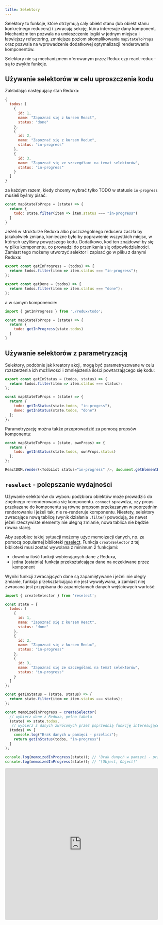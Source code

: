 ```yaml
---
title: Selektory
---
```


Selektory to funkcje, które otrzymują cały obiekt stanu (lub obiekt stanu konkretnego reducera) i zwracają sekcję, która interesuje dany komponent. Mechanizm ten pozwala na umieszczenie logiki w jednym miejscu i łatwiejszy refactoring, zmniejsza poziom skomplikowania `mapStateToProps` oraz pozwala na wprowadzenie dodatkowej optymalizacji renderowania komponentów.

Selektory nie są mechanizmem oferowanym przez Redux czy react-redux - są to zwykłe funkcje.

## Używanie selektorów w celu uproszczenia kodu

Zakładając następujący stan Reduxa:

```js
{
  todos: [
    {
      id: 1,
      name: "Zapoznać się z kursem React",
      status: "done"
    },
    {
      id: 2,
      name: "Zapoznać się z kursem Redux",
      status: "in-progress"
    },
    {
      id: 3,
      name: "Zapoznać się ze szczegółami na temat selektorów",
      status: "in-progress"
    }
  ]
}
```

za każdym razem, kiedy chcemy wybrać tylko TODO w statusie `in-progress` musieli byśmy pisać:

```js
const mapStateToProps = (state) => {
  return {
    todo: state.filter(item => item.status === "in-progress")
  }
}
```

Jeżeli w strukturze Reduxa albo poszczególnego reducera zaszła by jakakolwiek zmiana, konieczne było by poprawienie wszystkich miejsc, w których użyliśmy powyższego kodu. Dodatkowo, kod ten znajdował by się w pliku komponentu, co prowadzi do przenikania się odpowiedzialności. Zamiast tego możemy utworzyć selektor i zapisać go w pliku z danymi Reduxa:

```js
export const getInProgress = (todos) => {
  return todos.filter(item => item.status === "in-progress");
};

export const getDone = (todos) => {
  return todos.filter(item => item.status === "done");
};
```

a w samym komponencie:

```js
import { getInProgress } from './redux/todo';

const mapStateToProps = (state) => {
  return {
    todo: getInProgress(state.todos)
  }
}
```

## Używanie selektorów z parametryzacją

Selektory, podobnie jak kreatory akcji, mogą być parametryzowane w celu rozszerzenia ich możliwości i zmniejszenia ilości powtarzającego się kodu:

```js
export const getInStatus = (todos, status) => {
  return todos.filter(item => item.status === status);
};

const mapStateToProps = (state) => {
  return {
    todo: getInStatus(state.todos, "in-progess"),
    done: getInStatus(state.todos, "done")
  };
};
```

Parametryzację można także przeprowadzić za pomocą propsów komponentu:

```js
const mapStateToProps = (state, ownProps) => {
  return {
    todo: getInStatus(state.todos, ownProps.status)
  };
};

ReactDOM.render(<TodoList status="in-progress" />, document.getElementById('root'));
```



## `reselect` - polepszanie wydajności

Używanie selektorów do wyboru podzbioru obiektów może prowadzić do zbędnego re-renderowania się komponentu. `connect` sprawdza, czy props przekazane do komponentu są równe propsom przekazanym w poprzednim renderowaniu i jeżeli tak, nie re-renderuje komponentu. Niestety, selektory zwracające nową tablicę (wynik działania `.filter`) powodują, że nawet jeżeli rzeczywiste elementy nie ulegną zmianie, nowa tablica nie będzie równa starej.

Aby zapobiec takiej sytuacji możemy użyć memoizacji danych, np. za pomocą popularnej biblioteki [reselect](https://github.com/reduxjs/reselect). Funkcja `createSelector` z tej biblioteki musi zostać wywołana z minimum 2 funkcjami:

- dowolna ilość funkcji wybierających dane z Reduxa,
- jedna (ostatnia) funkcja przekształcająca dane na oczekiwane przez komponent

Wyniki funkcji zwracających dane są zapamiętywane i jeżeli nie uległy zmianie, funkcja przekształcająca nie jest wywoływana, a zamiast niej zwracana jest przypisana do zapamiętanych danych wejściowych wartość:

```js
import { createSelector } from 'reselect';

const state = {
  todos: [
    {
      id: 1,
      name: "Zapoznać się z kursem React",
      status: "done"
    },
    {
      id: 2,
      name: "Zapoznać się z kursem Redux",
      status: "in-progress"
    },
    {
      id: 3,
      name: "Zapoznać się ze szczegółami na temat selektorów",
      status: "in-progress"
    }
  ]
};

const getInStatus = (state, status) => {
  return state.filter(item => item.status === status);
};

const memoizedInProgress = createSelector(
  // wybierz dane z Reduxa, pełna tabela
  (state) => state.todos,
   // wybierz z danych zwróconych przez poprzednią funkcję interesujące nas dane
  (todos) => {
    console.log("Brak danych w pamięci - przelicz");
    return getInStatus(todos, "in-progress")
  }
);

console.log(memoizedInProgress(state)); // "Brak danych w pamięci - przelicz", "[Object, Object]"
console.log(memoizedInProgress(state)); // "[Object, Object]"
```

<iframe src="https://codesandbox.io/embed/m57zxo341x" style="width:100%; height:500px; border:0; border-radius: 4px; overflow:hidden;" sandbox="allow-modals allow-forms allow-popups allow-scripts allow-same-origin"></iframe>